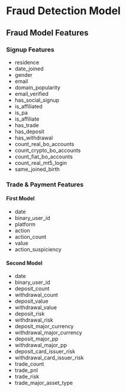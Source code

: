 # Fraud Detection Model
## Fraud Model Features
### Signup Features
- residence
- date_joined
- gender
- email
- domain_popularity
- email_verified
- has_social_signup
- is_affiliated
- is_pa
- is_affiliate
- has_trade
- has_deposit
- has_withdrawal
- count_real_bo_accounts
- count_crypto_bo_accounts
- count_fiat_bo_accounts
- count_real_mt5_login
- same_joined_birth

### Trade & Payment Features
#### First Model
- date
- binary_user_id
- platform
- action
- action_count
- value
- action_suspiciency
#### Second Model
- date
- binary_user_id
- deposit_count
- withdrawal_count
- deposit_value
- withdrawal_value
- deposit_risk
- withdrawal_risk
- deposit_major_currency
- withdrawal_major_currency
- deposit_major_pp
- withdrawal_major_pp
- deposit_card_issuer_risk
- withdrawal_card_issuer_risk
- trade_count
- trade_pnl
- trade_risk
- trade_major_asset_type